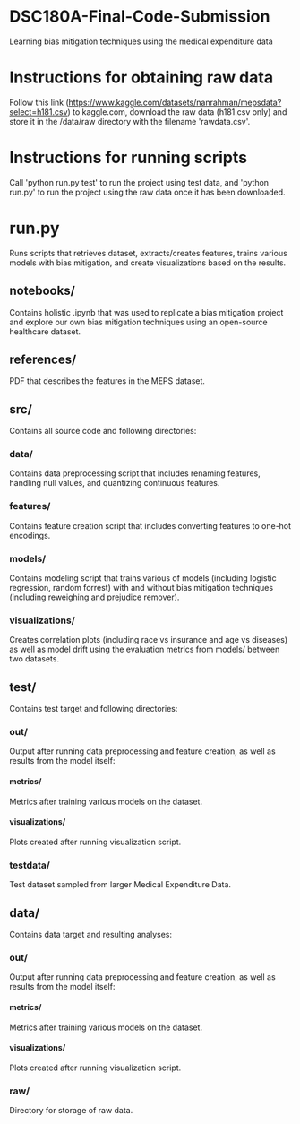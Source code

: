 # DSC180A-Final-Code-Submission

Learning bias mitigation techniques using the medical expenditure data

# Instructions for obtaining raw data

Follow this link (https://www.kaggle.com/datasets/nanrahman/mepsdata?select=h181.csv) to kaggle.com, download the raw data (h181.csv only) and store it in the /data/raw directory with the filename 'rawdata.csv'.

# Instructions for running scripts

Call 'python run.py test' to run the project using test data, and 'python run.py' to run the project using the raw data once it has been downloaded. 

# run.py

Runs scripts that retrieves dataset, extracts/creates features, trains various models with bias mitigation, and create visualizations based on the results.

## notebooks/

Contains holistic .ipynb that was used to replicate a bias mitigation project and explore our own bias mitigation techniques using an open-source healthcare dataset.

## references/

PDF that describes the features in the MEPS dataset.

## src/

Contains all source code and following directories:

### data/

Contains data preprocessing script that includes renaming features, handling null values, and quantizing continuous features.

### features/

Contains feature creation script that includes converting features to one-hot encodings.

### models/

Contains modeling script that trains various of models (including logistic regression, random forrest) with and without bias mitigation techniques (including reweighing and prejudice remover).

### visualizations/

Creates correlation plots (including race vs insurance and age vs diseases) as well as model drift using the evaluation metrics from models/ between two datasets.

## test/

Contains test target and following directories:

### out/

Output after running data preprocessing and feature creation, as well as results from the model itself:

#### metrics/

Metrics after training various models on the dataset.

#### visualizations/

Plots created after running visualization script.

### testdata/

Test dataset sampled from larger Medical Expenditure Data.

## data/

Contains data target and resulting analyses:

### out/

Output after running data preprocessing and feature creation, as well as results from the model itself:

#### metrics/

Metrics after training various models on the dataset.

#### visualizations/

Plots created after running visualization script.

### raw/

Directory for storage of raw data.



